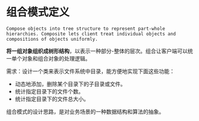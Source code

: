 # 组合模式定义

`Compose objects into tree structure to represent part-whole hierarchies. Composite lets client treat individual objects and compositions of objects uniformly.`

**将一组对象组织成树形结构**，以表示一种部分-整体的层次。组合让客户端可以统一单个对象和组合对象的处理逻辑。

需求：设计一个类来表示文件系统中目录，能方便地实现下面这些功能：

* 动态地添加，删除某个目录下的子目录或文件。
* 统计指定目录下的文件个数。
* 统计指定目录下的文件总大小。

组合模式的设计思路，是对业务场景的一种数据结构和算法的抽象。